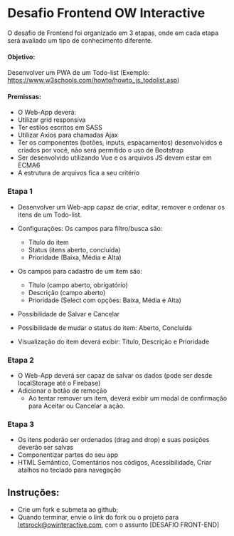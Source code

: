 # Desafio Frontend OW Interactive

O desafio de Frontend foi organizado em 3 etapas, onde em cada etapa será avaliado um tipo de conhecimento diferente.

#### Objetivo:<br/>
Desenvolver um PWA de um Todo-list (Exemplo: https://www.w3schools.com/howto/howto_js_todolist.asp)

#### Premissas:
- O Web-App deverá:
- Utilizar grid responsiva
- Ter estilos escritos em SASS
- Utilizar Axios para chamadas Ajax
- Ter os componentes (botões, inputs, espaçamentos) desenvolvidos e criados por você, não será permitido o uso de Bootstrap
- Ser desenvolvido utilizando Vue e os arquivos JS devem estar em ECMA6
- A estrutura de arquivos fica a seu critério

### Etapa 1 

- Desenvolver um Web-app capaz de criar, editar, remover e ordenar os itens de um Todo-list.
- Configurações:
 Os campos para filtro/busca são:
    - Título do item
    - Status (itens aberto, concluída)
    - Prioridade (Baixa, Média e Alta)  
    
 - Os campos para cadastro de um item são:
    - Título (campo aberto, obrigatório)   
    - Descrição (campo aberto)
    - Prioridade (Select com opções: Baixa, Média e Alta)
    
- Possibilidade de Salvar e Cancelar
- Possibilidade de mudar o status do item: Aberto, Concluída
- Visualização do item deverá exibir: Título, Descrição e Prioridade

### Etapa 2 
- O Web-App deverá ser capaz de salvar os dados (pode ser desde localStorage até o Firebase)
- Adicionar o botão de remoção
    - Ao tentar remover um item, deverá exibir um modal de confirmação para Aceitar ou Cancelar a ação.

### Etapa 3
- Os itens poderão ser ordenados (drag and drop) e suas posições deverão ser salvas
- Componentizar partes do seu app
- HTML Semântico, Comentários nos códigos, Acessibilidade, Criar atalhos no teclado para navegação

## Instruções:

  - Crie um fork e submeta ao github;
  - Quando terminar, envie o link do fork ou o projeto para letsrock@owinteractive.com, com o assunto [DESAFIO FRONT-END]
